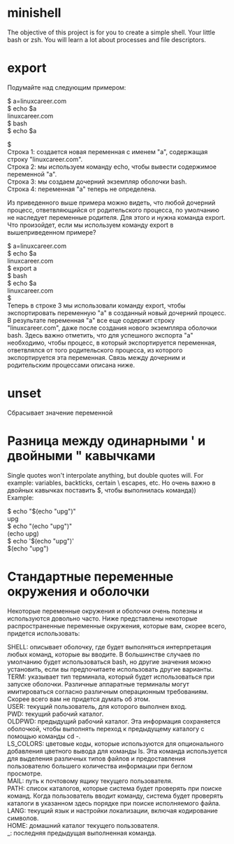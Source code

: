 # minishell
 The objective of this project is for you to create a simple shell. Your little bash or zsh. You will learn a lot about processes and file descriptors.
# export
Подумайте над следующим примером:

$ a=linuxcareer.com  
$ echo $a  
linuxcareer.com  
$ bash  
$ echo $a  

$  
Строка 1: создается новая переменная с именем "a", содержащая строку "linuxcareer.com".  
Строка 2: мы используем команду echo, чтобы вывести содержимое переменной "a".  
Строка 3: мы создаем дочерний экземпляр оболочки bash.  
Строка 4: переменная "a" теперь не определена.  

Из приведенного выше примера можно видеть, что любой дочерний процесс, ответвляющийся от родительского процесса, по умолчанию не наследует переменные родителя. Для этого и нужна команда export. Что произойдет, если мы используем команду export в вышеприведенном примере?

$ a=linuxcareer.com  
$ echo $a  
linuxcareer.com  
$ export a  
$ bash  
$ echo $a  
linuxcareer.com  
$  
Теперь в строке 3 мы использовали команду export, чтобы экспортировать переменную "a" в созданный новый дочерний процесс. В результате переменная "a" все еще содержит строку "linuxcareer.com", даже после создания нового экземпляра оболочки bash. Здесь важно отметить, что для успешного экспорта "a" необходимо, чтобы процесс, в который экспортируется переменная, ответвлялся от того родительского процесса, из которого экспортируется эта переменная. Связь между дочерним и родительским процессами описана ниже.
 # unset
 Сбрасывает значение переменной  
 
# Разница между одинарными ' и двойными " кавычками
Single quotes won't interpolate anything, but double quotes will. For example: variables, backticks, certain \ escapes, etc.
Но очень важно в двойных кавычках поставить $, чтобы выполнилась команда))  
Example:  

$ echo "$(echo "upg")"  
upg  
$ echo "(echo "upg")"  
(echo upg)  
$ echo '$(echo "upg")'  
$(echo "upg")  

# Стандартные переменные окружения и оболочки
Некоторые переменные окружения и оболочки очень полезны и используются довольно часто. Ниже представлены некоторые распространенные переменные окружения, которые вам, скорее всего, придется использовать:  

SHELL: описывает оболочку, где будет выполняться интерпретация любых команд, которые вы вводите. В большинстве случаев по умолчанию будет использоваться bash, но другие значения можно установить, если вы предпочитаете использовать другие варианты.  
TERM: указывает тип терминала, который будет использоваться при запуске оболочки. Различные аппаратные терминалы могут имитироваться согласно различным операционным требованиям. Скорее всего вам не придется думать об этом.  
USER: текущий пользователь, для которого выполнен вход.  
PWD: текущий рабочий каталог.  
OLDPWD: предыдущий рабочий каталог. Эта информация сохраняется оболочкой, чтобы выполнять переход к предыдущему каталогу с помощью команды cd -.  
LS_COLORS: цветовые коды, которые используются для опционального добавления цветного вывода для команды ls. Эта команда используется для выделения различных типов файлов и предоставления пользователю большего количества информации при беглом просмотре.  
MAIL: путь к почтовому ящику текущего пользователя.  
PATH: список каталогов, которые система будет проверять при поиске команд. Когда пользователь вводит команду, система будет проверять каталоги в указанном здесь порядке при поиске исполняемого файла.  
LANG: текущий язык и настройки локализации, включая кодирование символов.  
HOME: домашний каталог текущего пользователя.  
_: последняя предыдущая выполненная команда.  
